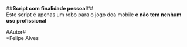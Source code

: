 ##**Script com finalidade pessoal**##  
Este script é apenas um robo para o jogo doa mobile **e não tem nenhum uso profissional**

#Autor#  
*Felipe Alves